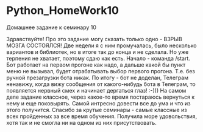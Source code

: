 # Python_HomeWork10
Домашнее задание к семинару 10

Здравствуйте!
Про это задание могу сказать только одно - ВЗРЫВ МОЗГА СОСТОЯЛСЯ!
Две недели я с ним промучалась, было несколько вариантов и библиотек,
но в итоге так до конца и не сделала. Но уже терпения не хватает,
поэтому сдаю как есть.
Начало - команда /start.
Бот работает на первом прогоне как надо, а дальше какой бы пункт меню не вызывал,
будет отрабатывать выбор первого прогона. Т.е. без ручной презагрузки бота никак.
По итогу - бот не доделан, Телеграм ненавижу, когда вижу сообщения от какого-нибудь
бота в Телеграм, то появляется нервный смех и начинает дергаться глаз! :-)))
На самом деле задание классное, через какое-то время постараюсь вернуться к нему
и еще поковырять. Самой интресно довести все до ума и что из этого получится.
Спасибо за крутые семинары - самые классные из всех пройденных за все время обучения.
Получила море удовольствия, хотя так и не смогла ни на одном из них присутствовать.

